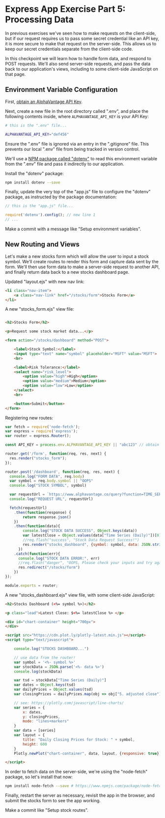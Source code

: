 # Express App Exercise Part 5: Processing Data

In previous exercises we've seen how to make requests on the client-side, but if our request requires us to pass some secret credential like an API key, it is more secure to make that request on the server-side. This allows us to keep our secret credentials separate from the client-side code.

In this checkpoint we will learn how to handle form data, and respond to POST requests. We'll also send server-side requests, and pass the data back to our application's views, including to some client-side JavaScript on that page.

## Environment Variable Configuration

First, [obtain an AlphaVantage API Key](https://www.alphavantage.co/support/#api-key).

Next, create a new file in the root directory called ".env", and place the following contents inside, where `ALPHAVANTAGE_API_KEY` is your API Key:

```sh
# this is the ".env" file...

ALPHAVANTAGE_API_KEY="def456"
```

Ensure the ".env" file is ignored via an entry in the ".gitignore" file. This prevents our local ".env" file from being tracked in version control.

We'll use a [NPM package called "dotenv"](https://github.com/motdotla/dotenv#readme) to read this environment variable from the ".env" file and pass it indirectly to our application.

Install the "dotenv" package:

```sh
npm install dotenv --save
```

Finally, update the very top of the "app.js" file to configure the "dotenv" package, as instructed by the package documentation:

```js
// this is the "app.js" file...

require('dotenv').config(); // new line 1
// ...
```

Make a commit with a message like "Setup environment variables".

## New Routing and Views

Let's make a new stocks form which will allow the user to input a stock symbol. We'll create routes to render this form and capture data sent by the form. We'll then use form data to make a server-side request to another API, and finally return data back to a new stocks dashboard page.

Updated "layout.ejs" with new nav link:

```html
<li class="nav-item">
    <a class="nav-link" href="/stocks/form">Stocks Form</a>
</li>
```

A new "stocks_form.ejs" view file:

```html

<h2>Stocks Form</h2>

<p>Request some stock market data...</p>

<form action="/stocks/dashboard" method="POST">

    <label>Stock Symbol:</label>
    <input type="text" name="symbol" placeholder="MSFT" value="MSFT">
    <br>

    <label>Risk Tolerance:</label>
    <select name="risk_level">
        <option value="high">High</option>
        <option value="medium">Medium</option>
        <option value="low">Low</option>
    </select>
    <br>

    <button>Submit</button>
</form>
```

Registering new routes:

```js
var fetch = require('node-fetch');
var express = require('express');
var router = express.Router();

const API_KEY = process.env.ALPHAVANTAGE_API_KEY || "abc123" // obtain your own api key and set via environment variable

router.get('/form', function(req, res, next) {
  res.render("stocks_form");
});

router.post('/dashboard', function(req, res, next) {
  console.log("FORM DATA", req.body)
  var symbol = req.body.symbol || "OOPS"
  console.log("STOCK SYMBOL", symbol)

  var requestUrl = `https://www.alphavantage.co/query?function=TIME_SERIES_DAILY_ADJUSTED&symbol=${symbol}&apikey=${API_KEY}` // using string interpolation here, but you could alternatively do concatenation with + operators
  console.log("REQUEST URL", requestUrl)

  fetch(requestUrl)
    .then(function(response) {
        return response.json()
    })
    .then(function(data){
        console.log("STOCK DATA SUCCESS", Object.keys(data))
        var latestClose = Object.values(data["Time Series (Daily)"])[0]["5. adjusted close"]
        //req.flash("success", "Stock Data Request Success!")
        res.render("stocks_dashboard", {symbol: symbol, data: JSON.stringify(data), latestClose: latestClose});
      })
    .catch(function(err){
      console.log("STOCK DATA ERROR:", err)
      //req.flash("danger", "OOPS, Please check your inputs and try again.")
      res.redirect("/stocks/form")
    })
});

module.exports = router;
```

A new "stocks_dashboard.ejs" view file, with some client-side JavaScript:

```html
<h2>Stocks Dashboard (<%= symbol %>)</h2>

<p class="lead">Latest Close: $<%= latestClose %> </p>

<div id="chart-container" height="700px">
</div>

<script src="https://cdn.plot.ly/plotly-latest.min.js"></script>
<script type="text/javascript">

    console.log("STOCKS DASHBOARD...")

    // use data from the router!
    var symbol = '<%- symbol %>'
    var stockData = JSON.parse('<%- data %>')
    console.log(stockData)

    var tsd = stockData["Time Series (Daily)"]
    var dates = Object.keys(tsd)
    var dailyPrices = Object.values(tsd)
    var closingPrices = dailyPrices.map(obj => obj["5. adjusted close"])

    // see: https://plotly.com/javascript/line-charts/
    var series = {
        x: dates,
        y: closingPrices,
        mode: "lines+markers"
    }
    var data = [series]
    var layout = {
        title: "Daily Closing Prices for Stock: " + symbol,
        height: 600
    }
    Plotly.newPlot("chart-container", data, layout, {responsive: true})

</script>

```

In order to fetch data on the server-side, we're using the "node-fetch" package, so let's install that now:

```sh
npm install node-fetch --save # https://www.npmjs.com/package/node-fetch
```

Finally, restart the server as necessary, revisit the app in the browser, and submit the stocks form to see the app working.

Make a commit like "Setup stock routes".
